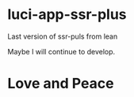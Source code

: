 # luci-app-ssr-plus
Last version of ssr-puls from lean

Maybe I will continue to develop.

# Love and Peace

